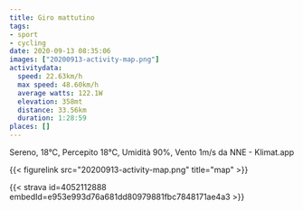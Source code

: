 ```yaml
---
title: Giro mattutino 
tags:
- sport
- cycling
date: 2020-09-13 08:35:06
images: ["20200913-activity-map.png"]
activitydata:
  speed: 22.63km/h
  max speed: 48.60km/h
  average watts: 122.1W
  elevation: 358mt
  distance: 33.56km
  duration: 1:28:59
places: []
---
```


Sereno, 18°C, Percepito 18°C, Umidità 90%, Vento 1m/s da NNE - Klimat.app

<!--more-->



{{< figurelink src="20200913-activity-map.png" title="map" >}}


{{< strava id=4052112888 embedId=e953e993d76a681dd80979881fbc7848171ae4a3 >}}
